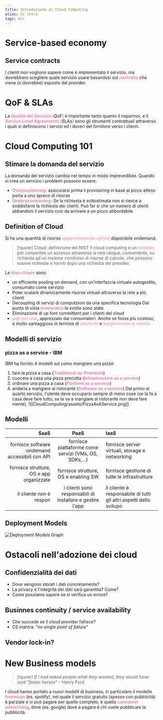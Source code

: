 ```yaml
---
title: Introduzione al Cloud Computing
alias: CC intro
tags: #cc
---
```

# Service-based economy
## Service contracts
I clienti non vogliono sapere come è implementato il servizio, ma dovrebbero scegliere quale servizio usare basandosi sul <span style="color:#ff82b2"><b>contratto</b></span> che viene (o dovrebbe) esposto dal provider.
# QoF & SLAs
La <span style="color:#ff82b2"><b>Qualità del Servizio (</b></span>QoF<span style="color:#ff82b2"><b>)</b></span> è importante tanto quanto il risparmoi, e il <span style="color:#ff82b2"><b>Service Level Agreements (</b></span>SLAs<span style="color:#ff82b2"><b>)</b></span> sono gli strumenti contrattuali attraverso i quali si definiscono i servizi ed i doveri del fornitore verso i clienti.
# Cloud Computing 101
## Stimare la domanda del servizio
La domanda del servizio cambia nel tempo in modo imprevedibile. Quando si crea un servizio i problemi possono essere:
- <span style="color:#ff82b2"><b>Overpositioning:</b></span> assicurarsi prima il provisoring in base al picco atteso porta a uno spreco di risorse
- <span style="color:#ff82b2"><b>Underprovisioning:</b></span> Se la richiesta è sottostimata non si riesce a soddisfarre la richiesta dei clienti. Può far si che un numero di utenti abbandoni il servizio così da arrivare a un picco abbordabile
## Definition of Cloud
Si ha una quantità di risorse <span style="color:#ff82b2"><i>apparentemente infinito</i></span> disponibile ondemand.
> [!quote] Cloud: definizione del NIST
> Il cloud computing è un <span style="color:#ff82b2"><i>modello</i></span> per consentire un accesso attraverso la rete ubique, conveniente, su richiesta ad un insieme condiviso di risorse di calcolo, che possono essere richieste e forniti dopo una richiesta del provider.

Le <span style="color:#ff82b2"><b>idee chiave</b></span> sono:
- un efficiente pooling on demand, con un'interfaccia virtuale autogestito, consumato come servizio
- Poter scalare dinamicamente risorse virtuali attraverso la rete a più clienti
- Decoupling di servizi di computzioni da una specifica tecnologia
Dal punto di vista <span style="color:#ff82b2"><b>economico</b></span> le svolte sono state
- Eliminazione di up font committent per i clienti del cloud
- <span style="color:#ff82b2"><i>pay-per-use</i></span>, apprezzato dai consumatori. Anche se fosse più costoso, è molto vantaggioso in termine di <span style="color:#ff82b2"><i>elasticità</i></span> e <span style="color:#ff82b2"><i>trasferimento di rischio</i></span>
## Modelli di servizio
### pizza as a service - IBM
IBM ha fornito 4 modelli sul *come mangiare una pizza*:
1. fare la pizza a casa (<span style="color:#ff82b2"><b>Traditional on-Premises</b></span>)
2. cuocere a casa una pizza precotta (<span style="color:#ff82b2"><b>Infrastructure as a service</b></span>)
3. ordinare una pizza a casa (<span style="color:#ff82b2"><b>Platform as a service</b></span>)
4. andarla a mangiare al ristorante (<span style="color:#ff82b2"><b>Software as a service</b></span>)
Dal primo al quarto servizio, l'utente deve occuparsi sempre di meno cose (se la fa a casa deve fare tutto, se la va a mangiare al ristorante non deve fare niente).
![[CloudComputing/assets/PizzaAsAService.png]]
## Modelli
|                                           SaaS |                           PaaS                            | laaS                                                               |
| ----------------------------------------------:|:---------------------------------------------------------:|:------------------------------------------------------------------ |
| fornisce software ondemand accessibili con API |   fornisce piattaforme come servizi (VMs, OS, SDKs,...)   | fornisce server virtuali, storage e networking                     |
|       fornisce strutture, OS e app organizzate |           fornisce strutture, OS e enabling SW            | fornisce gestione di tutte le infrastrutture                       |
|                        il cliente non è respon | i clienti sono responsabili di installare e gestire l'app | il cliente è responsabile di tutti gli altri aspetti dello svilupo |
## Deployment Models
![Deployment Models Graph](CloudComputing/assets/deploymentModels.png)
# Ostacoli nell'adozione dei cloud
## Confidenzialità dei dati
- Dove vengono storati i dati concretamente?
- La privacy e l'integrità dei dati sarà garantita? Come?
- Come possiamo sapere se si verifica un errore?
## Businnes continuity / service availability
- Che succede se il cloud provider fallisce?
- CS mantra: "*no single point of failure*"
## Vendor lock-in?
# New Business models
>[!quote]
> *If I had asked people what they wanted, they would have said “faster horses”*
> 			- Henry Ford

I cloud hanno portato a nuovi modelli di business, in particolare il modello <span style="color:#ff82b2"><b>freemium</b></span> (es. spotify), nel quale il servizio gratuito (spesso con pubblicità) è parziale e si può pagare per quello completo, e quello <span style="color:#ff82b2"><b>consumer advertising</b></span>, dove (es. google) dove a pagare è chi vuole pubblicare la pubblicità.